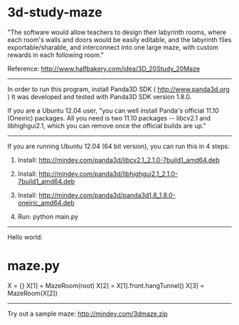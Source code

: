 3d-study-maze
=============

"The software would allow teachers to design their labyrinth rooms, where each room's walls and doors would be easily editable, and the labyrinth files exportable/sharable, and interconnect into one large maze, with custom rewards in each following room."

Reference: http://www.halfbakery.com/idea/3D_20Study_20Maze 

******************************************************************************

In order to run this program, install Panda3D SDK ( http://www.panda3d.org )
It was developed and tested with Panda3D SDK version 1.8.0.

If you are a Ubuntu 12.04 user, "you can well install Panda's official 11.10 (Oneiric) packages.
All you need is two 11.10 packages -- libcv2.1 and libhighgui2.1, which you can remove once the official builds are up."

******************************************************************************
If you are running Ubuntu 12.04 (64 bit version), you can run this in 4 steps:

1. Install:
http://mindey.com/panda3d/libcv2.1_2.1.0-7build1_amd64.deb

2. Install:
http://mindey.com/panda3d/libhighgui2.1_2.1.0-7build1_amd64.deb

3. Install:
http://mindey.com/panda3d/panda3d1.8_1.8.0-oneiric_amd64.deb

4. Run:
python main.py

******************************************************************************

Hello world:

# maze.py
X = {}
X[1] = MazeRoom(root)
X[2] = X[1].front.hangTunnel()
X[3] = MazeRoom(X[2]) 

******************************************************************************

Try out a sample maze: http://mindey.com/3dmaze.zip

